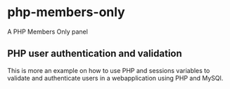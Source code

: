 # php-members-only
A PHP Members Only panel

## PHP user authentication and validation

This is more an example on how to use PHP and sessions variables to validate and authenticate users in a webapplication using PHP and MySQl.
